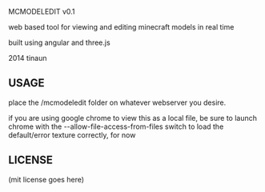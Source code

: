 MCMODELEDIT v0.1

web based tool for viewing and editing minecraft models in real time

built using angular and three.js

2014 tinaun

USAGE
---

place the /mcmodeledit folder on whatever webserver you desire. 

if you are using google chrome to view this as a local file, be sure to launch chrome with
the --allow-file-access-from-files switch to load the default/error texture correctly, for now

LICENSE
----

(mit license goes here)